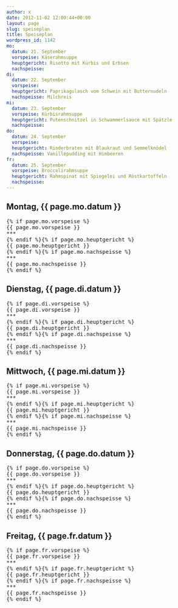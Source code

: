 ```yaml
---
author: x
date: 2012-11-02 12:00:44+00:00
layout: page
slug: speiseplan
title: Speiseplan
wordpress_id: 1142
mo:
  datum: 21. September
  vorspeise: Käserahmsuppe 
  heuptgericht: Risotto mit Kürbis und Erbsen
  nachspeisse: 
di:
  datum: 22. September
  vorspeise:  
  heuptgericht: Paprikagulasch vom Schwein mit Butternudeln
  nachspeisse: Milchreis 
mi:
  datum: 23. September
  vorspeise: Kürbisrahmsuppe 
  heuptgericht: Putenschnitzel in Schwammerlsauce mit Spätzle
  nachspeisse:  
do:
  datum: 24. September
  vorspeise:  
  heuptgericht: Rinderbraten mit Blaukraut und Semmelknödel
  nachspeisse: Vanillepudding mit Himbeeren 
fr:
  datum: 25. September
  vorspeise: Broccolirahmsuppe 
  heuptgericht: Rahmspinat mit Spiegelei und Röstkartoffeln
  nachspeisse:  
---
```


## Montag, {{ page.mo.datum }}
<pre>
{% if page.mo.vorspeise %}
{{ page.mo.vorspeise }}
***
{% endif %}{% if page.mo.heuptgericht %}
{{ page.mo.heuptgericht }}
{% endif %}{% if page.mo.nachspeisse %}
***
{{ page.mo.nachspeisse }}
{% endif %}
</pre>

## Dienstag, {{ page.di.datum }}
<pre>
{% if page.di.vorspeise %}
{{ page.di.vorspeise }}
***
{% endif %}{% if page.di.heuptgericht %}
{{ page.di.heuptgericht }}
{% endif %}{% if page.di.nachspeisse %}
***
{{ page.di.nachspeisse }}
{% endif %}
</pre>

## Mittwoch, {{ page.mi.datum }}
<pre>
{% if page.mi.vorspeise %}
{{ page.mi.vorspeise }}
***
{% endif %}{% if page.mi.heuptgericht %}
{{ page.mi.heuptgericht }}
{% endif %}{% if page.mi.nachspeisse %}
***
{{ page.mi.nachspeisse }}
{% endif %}
</pre>

## Donnerstag, {{ page.do.datum }}
<pre>
{% if page.do.vorspeise %}
{{ page.do.vorspeise }}
***
{% endif %}{% if page.do.heuptgericht %}
{{ page.do.heuptgericht }}
{% endif %}{% if page.do.nachspeisse %}
***
{{ page.do.nachspeisse }}
{% endif %}
</pre>

## Freitag, {{ page.fr.datum }}
<pre>
{% if page.fr.vorspeise %}
{{ page.fr.vorspeise }}
***
{% endif %}{% if page.fr.heuptgericht %}
{{ page.fr.heuptgericht }}
{% endif %}{% if page.fr.nachspeisse %}
***
{{ page.fr.nachspeisse }}
{% endif %}
</pre>
